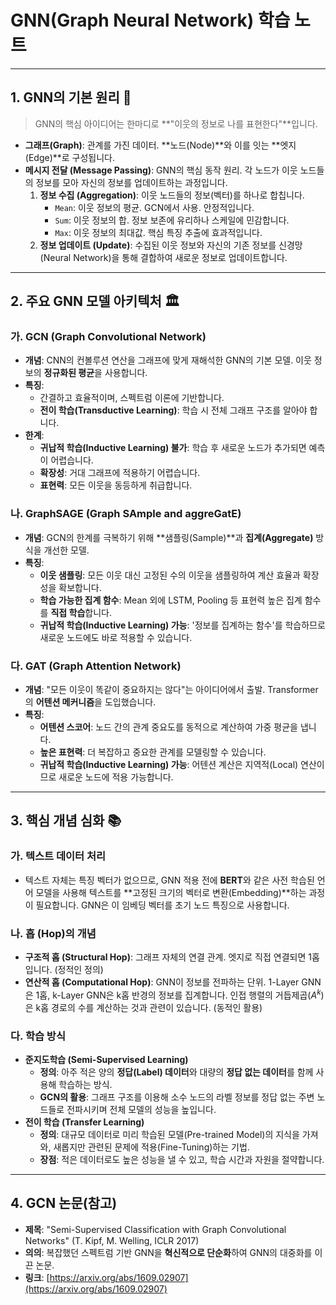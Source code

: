 # GNN(Graph Neural Network) 학습 노트

---

## 1. GNN의 기본 원리 🧠

> GNN의 핵심 아이디어는 한마디로 **"이웃의 정보로 나를 표현한다"**입니다.

- **그래프(Graph)**: 관계를 가진 데이터. **노드(Node)**와 이를 잇는 **엣지(Edge)**로 구성됩니다.
- **메시지 전달 (Message Passing)**: GNN의 핵심 동작 원리. 각 노드가 이웃 노드들의 정보를 모아 자신의 정보를 업데이트하는 과정입니다.
    1.  **정보 수집 (Aggregation)**: 이웃 노드들의 정보(벡터)를 하나로 합칩니다.
        - `Mean`: 이웃 정보의 평균. GCN에서 사용. 안정적입니다.
        - `Sum`: 이웃 정보의 합. 정보 보존에 유리하나 스케일에 민감합니다.
        - `Max`: 이웃 정보의 최대값. 핵심 특징 추출에 효과적입니다.
    2.  **정보 업데이트 (Update)**: 수집된 이웃 정보와 자신의 기존 정보를 신경망(Neural Network)을 통해 결합하여 새로운 정보로 업데이트합니다.

---

## 2. 주요 GNN 모델 아키텍처 🏛️

### 가. GCN (Graph Convolutional Network)
- **개념**: CNN의 컨볼루션 연산을 그래프에 맞게 재해석한 GNN의 기본 모델. 이웃 정보의 **정규화된 평균**을 사용합니다.
- **특징**:
    - 간결하고 효율적이며, 스펙트럼 이론에 기반합니다.
    - **전이 학습(Transductive Learning)**: 학습 시 전체 그래프 구조를 알아야 합니다.
- **한계**:
    - **귀납적 학습(Inductive Learning) 불가**: 학습 후 새로운 노드가 추가되면 예측이 어렵습니다.
    - **확장성**: 거대 그래프에 적용하기 어렵습니다.
    - **표현력**: 모든 이웃을 동등하게 취급합니다.

### 나. GraphSAGE (Graph SAmple and aggreGatE)
- **개념**: GCN의 한계를 극복하기 위해 **샘플링(Sample)**과 **집계(Aggregate)** 방식을 개선한 모델.
- **특징**:
    - **이웃 샘플링**: 모든 이웃 대신 고정된 수의 이웃을 샘플링하여 계산 효율과 확장성을 확보합니다.
    - **학습 가능한 집계 함수**: Mean 외에 LSTM, Pooling 등 표현력 높은 집계 함수를 **직접 학습**합니다.
    - **귀납적 학습(Inductive Learning) 가능**: '정보를 집계하는 함수'를 학습하므로 새로운 노드에도 바로 적용할 수 있습니다.

### 다. GAT (Graph Attention Network)
- **개념**: "모든 이웃이 똑같이 중요하지는 않다"는 아이디어에서 출발. Transformer의 **어텐션 메커니즘**을 도입했습니다.
- **특징**:
    - **어텐션 스코어**: 노드 간의 관계 중요도를 동적으로 계산하여 가중 평균을 냅니다.
    - **높은 표현력**: 더 복잡하고 중요한 관계를 모델링할 수 있습니다.
    - **귀납적 학습(Inductive Learning) 가능**: 어텐션 계산은 지역적(Local) 연산이므로 새로운 노드에 적용 가능합니다.

---

## 3. 핵심 개념 심화 📚

### 가. 텍스트 데이터 처리
- 텍스트 자체는 특징 벡터가 없으므로, GNN 적용 전에 **BERT**와 같은 사전 학습된 언어 모델을 사용해 텍스트를 **고정된 크기의 벡터로 변환(Embedding)**하는 과정이 필요합니다. GNN은 이 임베딩 벡터를 초기 노드 특징으로 사용합니다.

### 나. 홉 (Hop)의 개념
- **구조적 홉 (Structural Hop)**: 그래프 자체의 연결 관계. 엣지로 직접 연결되면 1홉입니다. (정적인 정의)
- **연산적 홉 (Computational Hop)**: GNN이 정보를 전파하는 단위. 1-Layer GNN은 1홉, k-Layer GNN은 k홉 반경의 정보를 집계합니다. 인접 행렬의 거듭제곱($A^k$)은 k홉 경로의 수를 계산하는 것과 관련이 있습니다. (동적인 활용)

### 다. 학습 방식
- **준지도학습 (Semi-Supervised Learning)**
    - **정의**: 아주 적은 양의 **정답(Label) 데이터**와 대량의 **정답 없는 데이터**를 함께 사용해 학습하는 방식.
    - **GCN의 활용**: 그래프 구조를 이용해 소수 노드의 라벨 정보를 정답 없는 주변 노드들로 전파시키며 전체 모델의 성능을 높입니다.
- **전이 학습 (Transfer Learning)**
    - **정의**: 대규모 데이터로 미리 학습된 모델(Pre-trained Model)의 지식을 가져와, 새롭지만 관련된 문제에 적용(Fine-Tuning)하는 기법.
    - **장점**: 적은 데이터로도 높은 성능을 낼 수 있고, 학습 시간과 자원을 절약합니다.

---

## 4. GCN 논문(참고)
- **제목**: "Semi-Supervised Classification with Graph Convolutional Networks" (T. Kipf, M. Welling, ICLR 2017)
- **의의**: 복잡했던 스펙트럼 기반 GNN을 **혁신적으로 단순화**하여 GNN의 대중화를 이끈 논문.
- **링크**: [https://arxiv.org/abs/1609.02907](https://arxiv.org/abs/1609.02907)
